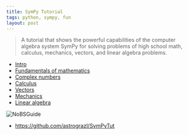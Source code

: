 ```yaml
---
title: SymPy Tutorial
tags: python, sympy, fun
layout: post
---
```


> A tutorial that shows the powerful capabilities of the computer 
> algebra system SymPy for solving problems of high school math, 
> calculus, mechanics, vectors, and linear algebra problems.

* [Intro](/SymPyTut/Intro.html)
* [Fundamentals of mathematics](/SymPyTut/Fundamentals-of-mathematics.html)
* [Complex numbers](/SymPyTut/Complex-numbers.html)
* [Calculus](/SymPyTut/Calculus.html)
* [Vectors](/SymPyTut/Vectors.html)
* [Mechanics](/SymPyTut/Mechanics.html)
* [Linear algebra](/SymPyTut/Linear-algebra.html)

![NoBSGuide](http://minireference.com/miniref/lib/tpl/miniref/dist/images/productshots/noBSguide_math_physics_softcover.png)

* <https://github.com/astrograzl/SymPyTut>
